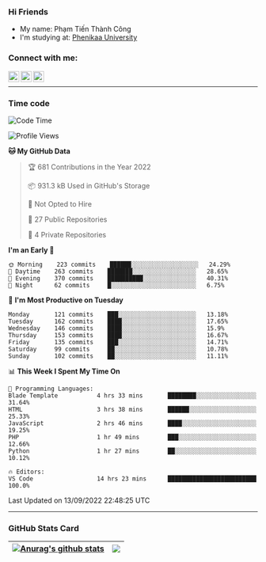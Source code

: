 ### Hi Friends

- My name: Phạm Tiến Thành Công
- I'm studying at: [Phenikaa University]


### Connect with me:
[<img align="left" alt="PhamTienThanhCong | Facebook" width="22px" src="https://upload.wikimedia.org/wikipedia/commons/thumb/1/16/Facebook-icon-1.png/640px-Facebook-icon-1.png" />][facebook]
[<img align="left" alt="PhamTienThanhCong | Zalo" width="22px" src="https://www.anphatpc.com.vn/template/anphat_2020v2/images/icon-zalo.jpg" />][zalo]
[<img align="left" alt="PhamTienThanhCong | LinkedIn" width="22px" src="https://cdn3.iconfinder.com/data/icons/inficons/512/linkedin.png" />][linkedin]

<br />

---

### Time code

<!--START_SECTION:waka-->
![Code Time](http://img.shields.io/badge/Code%20Time-554%20hrs%201%20min-blue)

![Profile Views](http://img.shields.io/badge/Profile%20Views-3-blue)

**🐱 My GitHub Data** 

> 🏆 681 Contributions in the Year 2022
 > 
> 📦 931.3 kB Used in GitHub's Storage 
 > 
> 🚫 Not Opted to Hire
 > 
> 📜 27 Public Repositories 
 > 
> 🔑 4 Private Repositories  
 > 
**I'm an Early 🐤** 

```text
🌞 Morning    223 commits    ██████░░░░░░░░░░░░░░░░░░░   24.29% 
🌆 Daytime    263 commits    ███████░░░░░░░░░░░░░░░░░░   28.65% 
🌃 Evening    370 commits    ██████████░░░░░░░░░░░░░░░   40.31% 
🌙 Night      62 commits     █░░░░░░░░░░░░░░░░░░░░░░░░   6.75%

```
📅 **I'm Most Productive on Tuesday** 

```text
Monday       121 commits    ███░░░░░░░░░░░░░░░░░░░░░░   13.18% 
Tuesday      162 commits    ████░░░░░░░░░░░░░░░░░░░░░   17.65% 
Wednesday    146 commits    ████░░░░░░░░░░░░░░░░░░░░░   15.9% 
Thursday     153 commits    ████░░░░░░░░░░░░░░░░░░░░░   16.67% 
Friday       135 commits    ███░░░░░░░░░░░░░░░░░░░░░░   14.71% 
Saturday     99 commits     ██░░░░░░░░░░░░░░░░░░░░░░░   10.78% 
Sunday       102 commits    ██░░░░░░░░░░░░░░░░░░░░░░░   11.11%

```


📊 **This Week I Spent My Time On** 

```text
💬 Programming Languages: 
Blade Template           4 hrs 33 mins       ████████░░░░░░░░░░░░░░░░░   31.64% 
HTML                     3 hrs 38 mins       ██████░░░░░░░░░░░░░░░░░░░   25.33% 
JavaScript               2 hrs 46 mins       ████░░░░░░░░░░░░░░░░░░░░░   19.25% 
PHP                      1 hr 49 mins        ███░░░░░░░░░░░░░░░░░░░░░░   12.66% 
Python                   1 hr 27 mins        ██░░░░░░░░░░░░░░░░░░░░░░░   10.12%

🔥 Editors: 
VS Code                  14 hrs 23 mins      █████████████████████████   100.0%

```


 Last Updated on 13/09/2022 22:48:25 UTC
<!--END_SECTION:waka-->

---

### GitHub Stats Card

| <a href="https://github.com/phamtienthanhcong"><img align="center" src="https://github-readme-stats.vercel.app/api?username=PhamTienThanhCong&show_icons=true&include_all_commits=true&theme=buefy&hide_border=true&theme=ocean_dark" alt="Anurag's github stats" /></a> | <a href="https://github.com/phamtienthanhcong"><img align="center" src="https://github-readme-stats.vercel.app/api/top-langs/?username=PhamTienThanhCong&layout=compact&theme=buefy&hide_border=true&theme=ocean_dark" /></a> |
| ------------- | ------------- |

[Phenikaa University]: https://phenikaa-uni.edu.vn/vi
[facebook]: https://www.facebook.com/phamtienthanhcong
[linkedin]: https://linkedin.com/in/phamtienthanhcong
[zalo]: https://zalo.me/0396396332
[tiktok]: https://www.tiktok.com/@phamtienthanhcong
[web]: https://github.com/PhamTienThanhCong/web_dev
[min project]: https://github.com/PhamTienThanhCong/Project-Of-Web
[c and cpp]: https://github.com/PhamTienThanhCong/Code_C_and_Cpro
[python]: https://github.com/PhamTienThanhCong/Python_beginer

